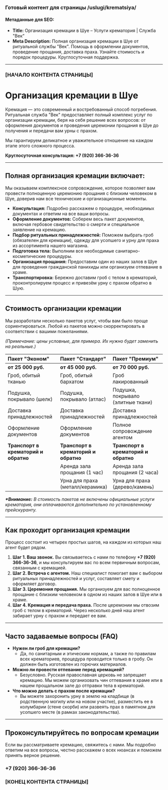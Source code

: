### **Готовый контент для страницы /uslugi/krematsiya/**

#### **Метаданные для SEO:**

- **Title:** Организация кремации в Шуе – Услуги крематория | Служба "Век"
- **Meta Description:** Полная организация кремации в Шуе от ритуальной службы "Век". Помощь в оформлении документов, проведение прощания, доставка праха. Узнайте стоимость и порядок процедуры. Круглосуточная поддержка.

---

### **\[НАЧАЛО КОНТЕНТА СТРАНИЦЫ\]**

# **Организация кремации в Шуе**

Кремация — это современный и востребованный способ погребения. Ритуальная служба "Век" предоставляет полный комплекс услуг по организации кремации, беря на себя решение всех вопросов: от оформления документов и проведения церемонии прощания в Шуе до получения и передачи вам урны с прахом.

Мы гарантируем деликатное и уважительное отношение на каждом этапе этого сложного процесса.

**Круглосуточная консультация: \+7 (920) 366-36-36**

---

## **Полная организация кремации включает:**

Мы оказываем комплексное сопровождение, которое позволяет вам провести полноценную церемонию прощания с близким человеком в Шуе, доверив нам все технические и организационные моменты.

- **Консультация:** Подробно расскажем о процедуре, необходимых документах и ответим на все ваши вопросы.
- **Оформление документов:** Соберем весь пакет документов, включая гербовое свидетельство о смерти и специальное заявление на кремацию.
- **Подбор ритуальных принадлежностей:** Поможем выбрать гроб (обязателен для кремации), одежду для усопшего и урну для праха из ассортимента нашего магазина.
- **Подготовка тела:** Выполним все необходимые санитарно-косметические процедуры.
- **Организация прощания:** Предоставим один из наших залов в Шуе для проведения гражданской панихиды или организуем отпевание в храме.
- **Транспортировка:** Бережно доставим гроб с телом в крематорий, проконтролируем процесс и привезём урну с прахом обратно в Шую.

---

## **Стоимость организации кремации**

Мы разработали несколько пакетов услуг, чтобы вам было проще сориентироваться. Любой из пакетов можно скорректировать в соответствии с вашими пожеланиями.

_(Примечание: цены условные, для примера. Их нужно будет заменить на реальные.)_

| Пакет "Эконом"                       | Пакет "Стандарт"                     | Пакет "Премиум"                      |
| :----------------------------------- | :----------------------------------- | :----------------------------------- |
| **от 25 000 руб.**                   | **от 45 000 руб.**                   | **от 70 000 руб.**                   |
| Гроб, обитый тканью                  | Гроб, обитый бархатом                | Гроб лакированный                    |
| Подушка, покрывало (шелк)            | Подушка, покрывало (атлас)           | Подушка, покрывало (элитные ткани)   |
| Доставка принадлежностей             | Доставка принадлежностей             | Доставка принадлежностей             |
| Оформление документов                | Оформление документов                | Полное сопровождение агентом         |
| **Транспорт в крематорий и обратно** | **Транспорт в крематорий и обратно** | **Транспорт в крематорий и обратно** |
|                                      | Аренда зала прощания (1 час)         | Аренда зала прощания (2 часа)        |
|                                      | Урна для праха (металл/керамика)     | Урна для праха (дерево/камень)       |

**_\*Внимание:_** _В стоимость пакетов не включены официальные услуги крематория, они оплачиваются дополнительно по установленному прейскуранту._

---

## **Как проходит организация кремации**

Процесс состоит из четырех простых шагов, на каждом из которых наш агент будет рядом.

1. **Шаг 1\. Ваш звонок.** Вы связываетесь с нами по телефону **\+7 (920) 366-36-36**, и мы консультируем вас по всем первичным вопросам, связанным с кремацией.
2. **Шаг 2\. Встреча с агентом.** Наш специалист помогает вам с выбором ритуальных принадлежностей и услуг, составляет смету и оформляет договор.
3. **Шаг 3\. Церемония прощания.** Мы организуем для вас полноценное прощание с близким человеком в одном из наших залов в Шуе или в храме.
4. **Шаг 4\. Кремация и передача праха.** После церемонии мы отвозим гроб с телом в крематорий. Через несколько дней наш агент забирает урну с прахом и передает ее вам.

---

## **Часто задаваемые вопросы (FAQ)**

- **Нужен ли гроб для кремации?**
  - Да, по санитарным и этическим нормам, а также по правилам всех крематориев, процедура проводится только в гробу. Он должен быть изготовлен из горючих материалов.
- **Можно ли провести отпевание перед кремацией?**
  - Безусловно. Русская православная церковь не запрещает кремацию. Мы можем организовать чин отпевания в храме или в нашем прощальном зале до отправки тела в крематорий.
- **Что можно делать с прахом после кремации?**
  - Вы можете захоронить урну в землю на кладбище (в родственную могилу или на новом участке), разместить ее в колумбарии (стене скорби) или развеять прах в памятном для усопшего месте (в рамках законодательства).

---

## **Проконсультируйтесь по вопросам кремации**

Если вы рассматриваете кремацию, свяжитесь с нами. Мы подробно ответим на все вопросы, честно расскажем о всех нюансах и поможем принять верное решение.

### **\+7 (920) 366-36-36**

### **\[КОНЕЦ КОНТЕНТА СТРАНИЦЫ\]**
